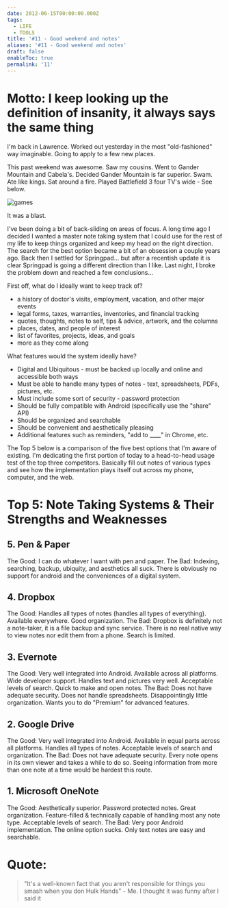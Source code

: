 ```yaml
---
date: 2012-06-15T00:00:00.000Z
tags:
  - LIFE
  - TOOLS
title: '#11 - Good weekend and notes'
aliases: '#11 - Good weekend and notes'
draft: false
enableToc: true
permalink: '11'
---
```


# Motto: I keep looking up the definition of insanity, it always says the same thing

I'm back in Lawrence. Worked out yesterday in the most "old-fashioned" way imaginable.  Going to apply to a few new places.

This past weekend was awesome. Saw my cousins. Went to Gander Mountain and Cabela's. Decided Gander Mountain is far superior. Swam. Ate like kings. Sat around a fire. Played Battlefield 3 four TV's wide - See below.

![games](assets/11-1.jpg)

It was a blast.

I've been doing a bit of back-sliding on areas of focus. A long time ago I decided I wanted a master note taking system that I could use for the rest of my life to keep things organized and keep my head on the right direction. The search for the best option became a bit of an obsession a couple years ago. Back then I settled for Springpad... but after a recentish update it is clear Springpad is going a different direction than I like. Last night, I broke the problem down and reached a few conclusions...

First off, what do I ideally want to keep track of?
- a history of doctor's visits, employment, vacation, and other major events
- legal forms, taxes, warranties, inventories, and financial tracking
- quotes, thoughts, notes to self, tips & advice, artwork, and the columns
- places, dates, and people of interest
- list of favorites, projects, ideas, and goals
- more as they come along

What features would the system ideally have?
- Digital and Ubiquitous - must be backed up locally and online and accessible both ways
- Must be able to handle many types of notes - text, spreadsheets, PDFs, pictures, etc.
- Must include some sort of security - password protection
- Should be fully compatible with Android (specifically use the "share" API)
- Should be organized and searchable
- Should be convenient and aesthetically pleasing 
- Additional features such as reminders, "add to ____" in Chrome, etc.

The Top 5 below is a comparison of the five best options that I'm aware of existing. I'm dedicating the first portion of today to a head-to-head usage test of the top three competitors. Basically fill out notes of various types and see how the implementation plays itself out across my phone, computer, and the web.

# Top 5: Note Taking Systems & Their Strengths and Weaknesses
## 5. Pen & Paper
The Good: I can do whatever I want with pen and paper.
The Bad: Indexing, searching, backup, ubiquity, and aesthetics all suck. There is obviously no support for android and the conveniences of a digital system.
## 4. Dropbox
The Good: Handles all types of notes (handles all types of everything). Available everywhere. Good organization.
The Bad: Dropbox is definitely not a note-taker, it is a file backup and sync service. There is no real native way to view notes nor edit them from a phone. Search is limited. 
## 3. Evernote
The Good: Very well integrated into Android. Available across all platforms. Wide developer support. Handles text and pictures very well. Acceptable levels of search. Quick to make and open notes.
The Bad: Does not have adequate security. Does not handle spreadsheets. Disappointingly little organization. Wants you to do "Premium" for advanced features.
## 2. Google Drive
The Good: Very well integrated into Android. Available in equal parts across all platforms. Handles all types of notes. Acceptable levels of search and organization. 
The Bad: Does not have adequate security. Every note opens in its own viewer and takes a while to do so. Seeing information from more than one note at a time would be hardest this route.
## 1. Microsoft OneNote 
The Good: Aesthetically superior. Password protected notes. Great organization. Feature-filled & technically capable of handling most any note type. Acceptable levels of search.
The Bad: Very poor Android implementation. The online option sucks. Only text notes are easy and searchable.  

# Quote:
> "It's a well-known fact that you aren't responsible for things you smash when you don Hulk Hands" - Me. I thought it was funny after I said it
